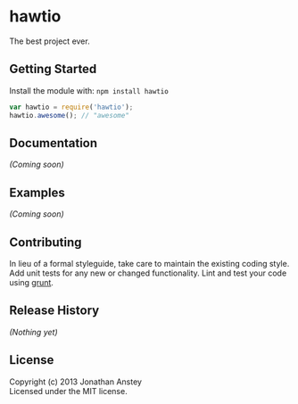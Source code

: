 # hawtio

The best project ever.

## Getting Started
Install the module with: `npm install hawtio`

```javascript
var hawtio = require('hawtio');
hawtio.awesome(); // "awesome"
```

## Documentation
_(Coming soon)_

## Examples
_(Coming soon)_

## Contributing
In lieu of a formal styleguide, take care to maintain the existing coding style. Add unit tests for any new or changed functionality. Lint and test your code using [grunt](https://github.com/gruntjs/grunt).

## Release History
_(Nothing yet)_

## License
Copyright (c) 2013 Jonathan Anstey  
Licensed under the MIT license.
